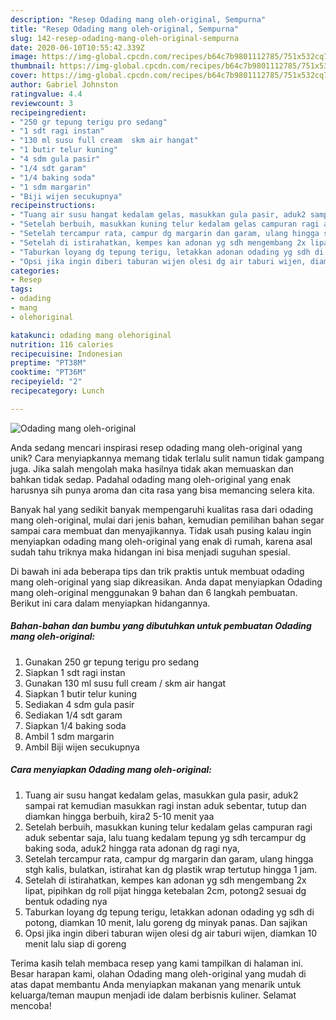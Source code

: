 ```yaml
---
description: "Resep Odading mang oleh-original, Sempurna"
title: "Resep Odading mang oleh-original, Sempurna"
slug: 142-resep-odading-mang-oleh-original-sempurna
date: 2020-06-10T10:55:42.339Z
image: https://img-global.cpcdn.com/recipes/b64c7b9801112785/751x532cq70/odading-mang-oleh-original-foto-resep-utama.jpg
thumbnail: https://img-global.cpcdn.com/recipes/b64c7b9801112785/751x532cq70/odading-mang-oleh-original-foto-resep-utama.jpg
cover: https://img-global.cpcdn.com/recipes/b64c7b9801112785/751x532cq70/odading-mang-oleh-original-foto-resep-utama.jpg
author: Gabriel Johnston
ratingvalue: 4.4
reviewcount: 3
recipeingredient:
- "250 gr tepung terigu pro sedang"
- "1 sdt ragi instan"
- "130 ml susu full cream  skm air hangat"
- "1 butir telur kuning"
- "4 sdm gula pasir"
- "1/4 sdt garam"
- "1/4 baking soda"
- "1 sdm margarin"
- "Biji wijen secukupnya"
recipeinstructions:
- "Tuang air susu hangat kedalam gelas, masukkan gula pasir, aduk2 sampai rat kemudian masukkan ragi instan aduk sebentar, tutup dan diamkan hingga berbuih, kira2 5-10 menit yaa"
- "Setelah berbuih, masukkan kuning telur kedalam gelas campuran ragi aduk sebentar saja, lalu tuang kedalam tepung yg sdh tercampur dg baking soda, aduk2 hingga rata adonan dg ragi nya,"
- "Setelah tercampur rata, campur dg margarin dan garam, ulang hingga stgh kalis, bulatkan, istirahat kan dg plastik wrap tertutup hingga 1 jam."
- "Setelah di istirahatkan, kempes kan adonan yg sdh mengembang 2x lipat, pipihkan dg roll pijat hingga ketebalan 2cm, potong2 sesuai dg bentuk odading nya"
- "Taburkan loyang dg tepung terigu, letakkan adonan odading yg sdh di potong, diamkan 10 menit, lalu goreng dg minyak panas. Dan sajikan"
- "Opsi jika ingin diberi taburan wijen olesi dg air taburi wijen, diamkan 10 menit lalu siap di goreng"
categories:
- Resep
tags:
- odading
- mang
- olehoriginal

katakunci: odading mang olehoriginal 
nutrition: 116 calories
recipecuisine: Indonesian
preptime: "PT38M"
cooktime: "PT36M"
recipeyield: "2"
recipecategory: Lunch

---
```



![Odading mang oleh-original](https://img-global.cpcdn.com/recipes/b64c7b9801112785/751x532cq70/odading-mang-oleh-original-foto-resep-utama.jpg)

Anda sedang mencari inspirasi resep odading mang oleh-original yang unik? Cara menyiapkannya memang tidak terlalu sulit namun tidak gampang juga. Jika salah mengolah maka hasilnya tidak akan memuaskan dan bahkan tidak sedap. Padahal odading mang oleh-original yang enak harusnya sih punya aroma dan cita rasa yang bisa memancing selera kita.



Banyak hal yang sedikit banyak mempengaruhi kualitas rasa dari odading mang oleh-original, mulai dari jenis bahan, kemudian pemilihan bahan segar sampai cara membuat dan menyajikannya. Tidak usah pusing kalau ingin menyiapkan odading mang oleh-original yang enak di rumah, karena asal sudah tahu triknya maka hidangan ini bisa menjadi suguhan spesial.


Di bawah ini ada beberapa tips dan trik praktis untuk membuat odading mang oleh-original yang siap dikreasikan. Anda dapat menyiapkan Odading mang oleh-original menggunakan 9 bahan dan 6 langkah pembuatan. Berikut ini cara dalam menyiapkan hidangannya.

<!--inarticleads1-->

##### Bahan-bahan dan bumbu yang dibutuhkan untuk pembuatan Odading mang oleh-original:

1. Gunakan 250 gr tepung terigu pro sedang
1. Siapkan 1 sdt ragi instan
1. Gunakan 130 ml susu full cream / skm air hangat
1. Siapkan 1 butir telur kuning
1. Sediakan 4 sdm gula pasir
1. Sediakan 1/4 sdt garam
1. Siapkan 1/4 baking soda
1. Ambil 1 sdm margarin
1. Ambil Biji wijen secukupnya




<!--inarticleads2-->

##### Cara menyiapkan Odading mang oleh-original:

1. Tuang air susu hangat kedalam gelas, masukkan gula pasir, aduk2 sampai rat kemudian masukkan ragi instan aduk sebentar, tutup dan diamkan hingga berbuih, kira2 5-10 menit yaa
1. Setelah berbuih, masukkan kuning telur kedalam gelas campuran ragi aduk sebentar saja, lalu tuang kedalam tepung yg sdh tercampur dg baking soda, aduk2 hingga rata adonan dg ragi nya,
1. Setelah tercampur rata, campur dg margarin dan garam, ulang hingga stgh kalis, bulatkan, istirahat kan dg plastik wrap tertutup hingga 1 jam.
1. Setelah di istirahatkan, kempes kan adonan yg sdh mengembang 2x lipat, pipihkan dg roll pijat hingga ketebalan 2cm, potong2 sesuai dg bentuk odading nya
1. Taburkan loyang dg tepung terigu, letakkan adonan odading yg sdh di potong, diamkan 10 menit, lalu goreng dg minyak panas. Dan sajikan
1. Opsi jika ingin diberi taburan wijen olesi dg air taburi wijen, diamkan 10 menit lalu siap di goreng




Terima kasih telah membaca resep yang kami tampilkan di halaman ini. Besar harapan kami, olahan Odading mang oleh-original yang mudah di atas dapat membantu Anda menyiapkan makanan yang menarik untuk keluarga/teman maupun menjadi ide dalam berbisnis kuliner. Selamat mencoba!
